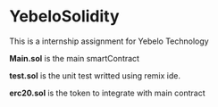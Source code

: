# YebeloSolidity
This is a internship assignment for Yebelo Technology

**Main.sol** is the main smartContract

**test.sol** is the unit test writted using remix ide.

**erc20.sol** is the token to integrate with main contract


